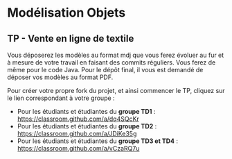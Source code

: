 # Modélisation Objets

## TP - Vente en ligne de textile

Vous déposerez les modèles au format mdj que vous ferez évoluer au fur et à mesure de votre travail en faisant des commits réguliers. Vous ferez de même pour le code Java.
Pour le dépôt final, il vous est demandé de déposer vos modèles au format PDF.

Pour créer votre propre fork du projet, et ainsi commencer le TP, cliquez sur le lien correspondant à votre groupe :

* Pour les étudiants et étudiantes du **groupe TD1** : https://classroom.github.com/a/dq4SQcKr
* Pour les étudiants et étudiantes du **groupe TD2** : https://classroom.github.com/a/JDiKe35g
* Pour les étudiants et étudiantes du **groupe TD3 et TD4** : https://classroom.github.com/a/vCzaRQ7u
